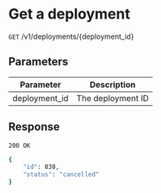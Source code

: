 # Get a deployment


`GET` /v1/deployments/{deployment_id}

## Parameters
Parameter     |  Description       
------------- | ------------- 
deployment_id | The deployment ID

## Response

`200 OK`

```bash
{
    "id": 838,
    "status": "cancelled"
}
```